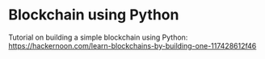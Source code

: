 # Blockchain using Python

Tutorial on building a simple blockchain using Python:
https://hackernoon.com/learn-blockchains-by-building-one-117428612f46

